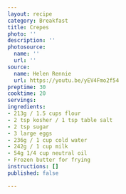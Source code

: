 ```yaml
---
layout: recipe
category: Breakfast
title: Crepes
photo: ''
description: ''
photosource:
  name: ''
  url: ''
source:
  name: Helen Rennie
  url: https://youtu.be/yEV4Fmo2f54
preptime: 30
cooktime: 20
servings: 
ingredients:
- 213g / 1.5 cups flour
- 2 tsp kosher / 1 tsp table salt
- 2 tsp sugar
- 3 large eggs
- 236g / 1 cup cold water
- 242g / 1 cup milk
- 54g 1/4 cup neutral oil
- Frozen butter for frying
instructions: []
published: false

---
```

